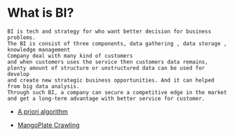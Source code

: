 

# What is BI?
    BI is tech and strategy for who want better decision for business problems.
    The BI is consist of three components, data gathering , data storage , knowledge management
    Company deal with many kind of customers  
    and when customers uses the service then customers data remains,
    plenty amount of structure or unstructured data can be used for develop  
    and create new strategic business opportunities. And it can helped from big data analysis. 
    Through such BI, a company can secure a competitive edge in the market   
    and get a long-term advantage with better service for customer.

- [A priori algorithm](https://github.com/ysh4296/buisiness_intelligence/tree/main/apriori_algorithm)

- [MangoPlate Crawling](https://github.com/ysh4296/buisiness_intelligence/tree/main/Mango_Crawl)
